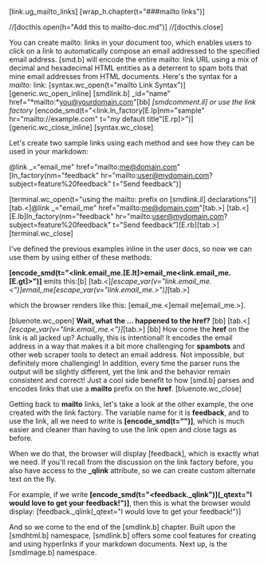 [link.ug_mailto_links]
[wrap_h.chapter(t="###mailto links")]

//[docthis.open(h="Add this to mailto-doc.md")]
//[docthis.close]

You can create mailto: links in your document too, which enables users to click on a link to automatically compose an email addressed to the specified email address. [smd.b] will encode the entire mailto: link URL using a mix of decimal and hexadecimal HTML entities as a deterrent to spam bots that mine email addresses from HTML documents. Here's the syntax for a *mailto:* link:
[syntax.wc_open(t="mailto Link Syntax")]
    [generic.wc_open_inline]
        [smdlink.b] _id="name" href="*mailto:*you@yourdomain.com"[bb]
        *[smdcomment.il] or use the link factory*
        [encode_smd(t="<link.ln_factory[E.lp]nm=\"sample\" hr=\"mailto://example.com\" t=\"my default title\"[E.rp]>")]
    [generic.wc_close_inline]
[syntax.wc_close]

Let's create two sample links using each method and see how they can be used in your markdown:

@link _="email_me" href="mailto:me@domain.com"
[ln_factory(nm="feedback" hr="mailto:user@mydomain.com?subject=feature%20feedback" t="Send feedback")]

[terminal.wc_open(t="using the mailto: prefix on [smdlink.il] declarations")]
    [tab.<]@link _="email_me" href="mailto:me@domain.com"[tab.>]
    [tab.<][E.lb]ln_factory(nm="feedback" hr="mailto:user@mydomain.com?subject=feature%20feedback" t="Send feedback")[E.rb][tab.>]
[terminal.wc_close]

I've defined the previous examples inline in the user docs, so now we can use them by using either of these methods:

**[encode_smd(t="<link.email_me.[E.lt]>email_me<link.email_me.[E.gt]>")]** emits this:[b]
[tab.<]*[escape_var(v="link.email_me.<")]*email_me*[escape_var(v="link.email_me.>")]*[tab.>]

which the browser renders like this: [email_me.<]email me[email_me.>].

[bluenote.wc_open]
**Wait, what the ... happened to the href?**
[bb]
[tab.<]*[escape_var(v="link.email_me.<")]*[tab.>]
[bb]
How come the **href** on the link is all jacked up? Actually, this is intentional! It encodes the email address in a way that makes it a bit more challenging for **spambots** and other web scraper tools to detect an email address. Not impossible, but definitely more challenging! In addition, every time the parser runs the output will be slightly different, yet the link and the behavior remain consistent and correct! Just a cool side benefit to how [smd.b] parses and encodes links that use a **mailto** prefix on the **href**.
[bluenote.wc_close]

Getting back to **mailto** links, let's take a look at the other example, the one created with the link factory. The variable name for it is **feedback**, and to use the link, all we need to write is **[encode_smd(t="<feedback>")]**, which is much easier and cleaner than having to use the link open and close tags as before.

When we do that, the browser will display [feedback], which is exactly what we need. If you'll recall from the discussion on the link factory before, you also have access to the **_qlink** attribute, so we can create custom alternate text on the fly. 

For example, if we write **[encode_smd(t="<feedback._qlink")](_qtext="I would love to get your feedback!")]**, then this is what the browser would display: [feedback._qlink(_qtext="I would love to get your feedback!")]

And so we come to the end of the [smdlink.b] chapter. Built upon the [smdhtml.b] namespace, [smdlink.b] offers some cool features for creating and using hyperlinks if your markdown documents. Next up, is the [smdimage.b] namespace.
